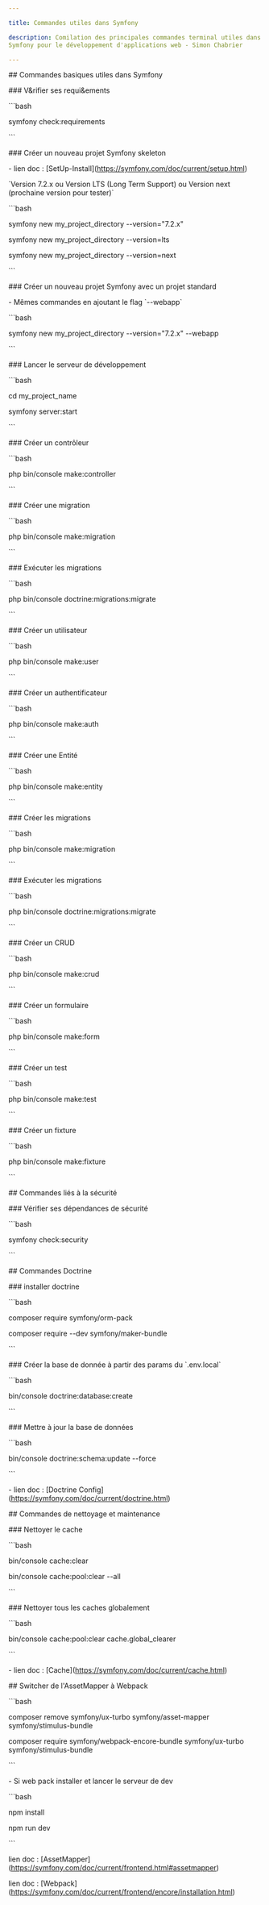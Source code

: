 ```yaml
---

title: Commandes utiles dans Symfony

description: Comilation des principales commandes terminal utiles dans
Symfony pour le développement d'applications web - Simon Chabrier

---
```


\## Commandes basiques utiles dans Symfony

\### V&rifier ses requi&ements

\`\`\`bash

symfony check:requirements

\`\`\`

\### Créer un nouveau projet Symfony skeleton

\- lien doc :
\[SetUp-Install\](https://symfony.com/doc/current/setup.html)

\`Version 7.2.x ou Version LTS (Long Term Support) ou Version next
(prochaine version pour tester)\`

\`\`\`bash

symfony new my_project_directory --version="7.2.x"

symfony new my_project_directory --version=lts

symfony new my_project_directory --version=next

\`\`\`

\### Créer un nouveau projet Symfony avec un projet standard

\- Mêmes commandes en ajoutant le flag \`--webapp\`

\`\`\`bash

symfony new my_project_directory --version="7.2.x" --webapp

\`\`\`

\### Lancer le serveur de développement

\`\`\`bash

cd my_project_name

symfony server:start

\`\`\`

\### Créer un contrôleur

\`\`\`bash

php bin/console make:controller

\`\`\`

\### Créer une migration

\`\`\`bash

php bin/console make:migration

\`\`\`

\### Exécuter les migrations

\`\`\`bash

php bin/console doctrine:migrations:migrate

\`\`\`

\### Créer un utilisateur

\`\`\`bash

php bin/console make:user

\`\`\`

\### Créer un authentificateur

\`\`\`bash

php bin/console make:auth

\`\`\`

\### Créer une Entité

\`\`\`bash

php bin/console make:entity

\`\`\`

\### Créer les migrations

\`\`\`bash

php bin/console make:migration

\`\`\`

\### Exécuter les migrations

\`\`\`bash

php bin/console doctrine:migrations:migrate

\`\`\`

\### Créer un CRUD

\`\`\`bash

php bin/console make:crud

\`\`\`

\### Créer un formulaire

\`\`\`bash

php bin/console make:form

\`\`\`

\### Créer un test

\`\`\`bash

php bin/console make:test

\`\`\`

\### Créer un fixture

\`\`\`bash

php bin/console make:fixture

\`\`\`

\## Commandes liés à la sécurité

\### Vérifier ses dépendances de sécurité

\`\`\`bash

symfony check:security

\`\`\`

\## Commandes Doctrine

\### installer doctrine

\`\`\`bash

composer require symfony/orm-pack

composer require --dev symfony/maker-bundle

\`\`\`

\### Créer la base de donnée à partir des params du \`.env.local\`

\`\`\`bash

bin/console doctrine:database:create

\`\`\`

\### Mettre à jour la base de données

\`\`\`bash

bin/console doctrine:schema:update --force

\`\`\`

\- lien doc : \[Doctrine
Config\](https://symfony.com/doc/current/doctrine.html)

\## Commandes de nettoyage et maintenance

\### Nettoyer le cache

\`\`\`bash

bin/console cache:clear

bin/console cache:pool:clear --all

\`\`\`

\### Nettoyer tous les caches globalement

\`\`\`bash

bin/console cache:pool:clear cache.global_clearer

\`\`\`

\- lien doc : \[Cache\](https://symfony.com/doc/current/cache.html)

\## Switcher de l'AssetMapper à Webpack

\`\`\`bash

composer remove symfony/ux-turbo symfony/asset-mapper
symfony/stimulus-bundle

composer require symfony/webpack-encore-bundle symfony/ux-turbo
symfony/stimulus-bundle

\`\`\`

\- Si web pack installer et lancer le serveur de dev

\`\`\`bash

npm install

npm run dev

\`\`\`

lien doc :
\[AssetMapper\](https://symfony.com/doc/current/frontend.html#assetmapper)

lien doc :
\[Webpack\](https://symfony.com/doc/current/frontend/encore/installation.html)

